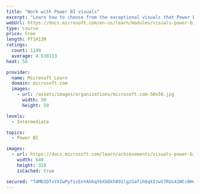```yaml
---
title: "Work with Power BI visuals"
excerpt: "Learn how to choose from the exceptional visuals that Power BI makes available to you. Formatting visuals will direct the user’s attention to exactly where you want it, while helping to make the visual easier to read and interpret. You will also learn about how to use key performance indicators (KPIs)."
webUrl: https://docs.microsoft.com/en-us/learn/modules/visuals-power-bi/
type: course
price: Free
length: PT1H13M
ratings:
  count: 1149
  average: 4.630113
heat: 56

provider:
  name: Microsoft Learn
  domain: microsoft.com
  images:
    - url: /assets/images/organizations/microsoft.com-50x50.jpg
      width: 50
      height: 50

levels:
  - Intermediate

topics:
  - Power BI

images:
  - url: https://docs.microsoft.com/learn/achievements/visuals-power-bi-social.png
    width: 640
    height: 318
    isCached: true

secured: "f4MbSDTxYXIwPyfssEnYAhkqY6XkDkh891lgzGafih0qXIzwV7RUs42WCcBHc/pHrCW/2iepQV3J8AAOh6mmPpGiUvBAC4LbPH+YW0i6a2oAe4Y+d2W2or7ivkaO/NzQikPXMVWdBZuXunPx33+i/HvFVV81NOEScVsQ4ZtqumfdXX7ZiFxrqveXnwY06bat1R+MNNugrOlsND4bIul6D9PFXK+3LuS8VAmCDg2kARl5U0YnnEO+AT/35kL8B0PAqWESyUNtR2vigRfgrHQtl0AUDcIFqFVZ2hpDQFgx2laRfy+5qWCzB72HGEf61vbUwo6bbUY5gJea0AUHG1D+CIxDmOjD8Us/RAmdWwrYOgQaR0Eb2Oty9T/97ra5JRcQVW8LtYgzu10hAQtxrw+GmgqaE9/6eYLkhV0w8sTNClQ=;mxom+TrajafTeA1YuMnaeg=="
---
```


